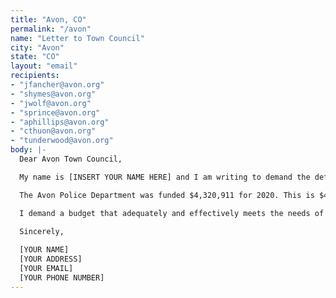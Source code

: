 ```yaml
---
title: "Avon, CO"
permalink: "/avon"
name: "Letter to Town Council"
city: "Avon"
state: "CO"
layout: "email"
recipients:
- "jfancher@avon.org"
- "shymes@avon.org"
- "jwolf@avon.org"
- "sprince@avon.org"
- "aphillips@avon.org"
- "cthuon@avon.org"
- "tunderwood@avon.org"
body: |-
  Dear Avon Town Council,

  My name is [INSERT YOUR NAME HERE] and I am writing to demand the defunding of the Avon Police Department and reallocation to social and public programs for our community.

  The Avon Police Department was funded $4,320,911 for 2020. This is $401,758 more than in 2019 and is part of a trend of increasing police budgeting since at least 2010. The Avon Police Department has been increased a total of $1,756,764 since 2010. Additionally, the City of Rifle, Colorado, is budgeting $1,076,212 less for its police budget than Avon, despite Rifle's higher population. The Town of Avon's police spending is excessive and must be reallocated.

  I demand a budget that adequately and effectively meets the needs of at-risk Avon residents. I call on you to meaningfully restrict the Avon Police Department budget and instead meaningfully reallocate funds towards social programs and resources that support health care, child care, education, affordable housing, and other critical community needs. We demand a budget that supports community well-being, rather than empowering the police forces that tear us apart.

  Sincerely,
  
  [YOUR NAME]
  [YOUR ADDRESS]
  [YOUR EMAIL]
  [YOUR PHONE NUMBER]
---
```



